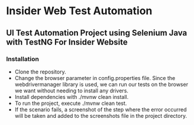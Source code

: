 # Insider Web Test Automation
## UI Test Automation Project using Selenium Java with TestNG For Insider Website

### Installation
- Clone the repository.
- Change the browser parameter in config.properties file. Since the webdrivermanager library is used, we can run our tests on the browser we want without needing to install any drivers.
- Install dependencies with ./mvnw clean install.
- To run the project, execute ./mvnw clean test.
- If the scenario fails, a screenshot of the step where the error occurred will be taken and added to the screenshots file in the project directory.

